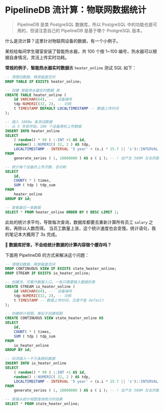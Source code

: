 # PipelineDB 流计算：物联网数据统计

> PipelineDB 是类 PostgreSQL 数据库，所以 PostgreSQL 中的功能也是可用的，但请注意自己的 PipelineDB 是基于哪个 PostgreSQL 版本。

什么是流计算？这里针对物联网设备的数据，有一个小例子。

某校给每间学生寝室安装了智能热水器，共 100 个按 1~100 编号，热水器可以根据自身情况，灵活上传实时功耗。

**常规的例子**，**智能热水器实时数据**表 `heater_online` 测试 SQL 如下：

```sql
-- 清理旧数据，释放磁盘空间
DROP TABLE IF EXISTS heater_online;

-- 创建 智能热水器实时数据 表
CREATE TABLE heater_online (
	id VARCHAR(64), --  设备编号
	tdp NUMERIC(32, 2), -- 功耗
	t TIMESTAMP DEFAULT LOCALTIMESTAMP -- 数据上传时间
);

-- 插入 1000w 条测试数据
-- 从 5 年前开始，100 个设备随机上传数据
INSERT INTO heater_online
SELECT
	( random() * 99 ) ::INT +1 AS id,
	random() ::NUMERIC( 32, 2 ) AS tdp,
	LOCALTIMESTAMP - INTERVAL '5 year' + (s.i * 15.7 || 's')::INTERVAL
FROM
	generate_series ( 1, 10000000 ) AS s ( i ); -- ! 会产生 500M 左右的数据

-- 统计每个设备的上传次数、总功耗
SELECT
	id,
	COUNT( * ) times,
	SUM ( tdp ) tdp_sum
FROM
	heater_online
GROUP BY id;

-- 查看最后一条数据
SELECT * FROM heater_online ORDER BY t DESC LIMIT 1;
```

此处的统计求平均，导致每次查询，数据库都要去重新计算所有员工 `salary` 之和，再除以人数而得。
当员工数量上涨，这个统计速度也会变慢。统计语句，我的笔记本大概用了 3s 完成。

**🤔 数据库好笨，不会给统计数据的计算内容做个缓存吗？**

下面用 PipelineDB 的方式来解决这个问题：

```sql
-- 清理旧数据，释放磁盘空间
DROP CONTINUOUS VIEW IF EXISTS state_heater_online;
DROP STREAM IF EXISTS io_heater_online;

-- 创建流，可看作数据入口，一张只需要插入数据的表
CREATE STREAM io_heater_online (
	id VARCHAR(64), --  设备编号
	tdp NUMERIC(32, 2), -- 功耗
	t TIMESTAMP -- 数据上传时间，注意不能 default
);

-- 创建统计视图，类似于创建视图
CREATE CONTINUOUS VIEW state_heater_online AS
SELECT
	id,
	COUNT( * ) times,
	SUM ( tdp ) tdp_sum
FROM
	io_heater_online
GROUP BY id;

-- 向流插入一千万条随机数据
INSERT INTO io_heater_online
SELECT
	( random() * 99 ) ::INT +1 AS id,
	random() ::NUMERIC( 32, 2 ) AS tdp,
	LOCALTIMESTAMP - INTERVAL '5 year' + (s.i * 15.7 || 's')::INTERVAL
FROM
	generate_series ( 1, 10000000 ) AS s ( i ); -- ! 会产生 500M 左右的数据

-- 直接从统计视图查询统计的结果
SELECT * FROM state_heater_online;
```
